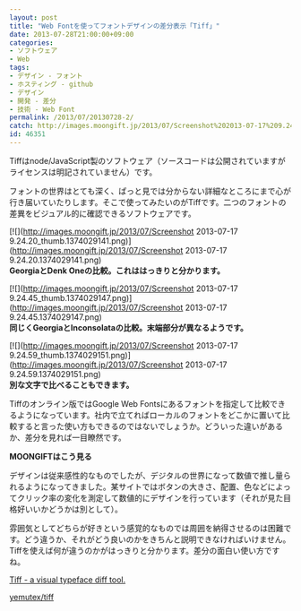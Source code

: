 ```yaml
---
layout: post
title: "Web Fontを使ってフォントデザインの差分表示「Tiff」"
date: 2013-07-28T21:00:00+09:00
categories:
- ソフトウェア
- Web
tags: 
- デザイン - フォント
- ホスティング - github
- デザイン
- 開発 - 差分
- 技術 - Web Font
permalink: /2013/07/20130728-2/
catch: http://images.moongift.jp/2013/07/Screenshot%202013-07-17%209.24.45_thumb.1374029147.png
id: 46351
---
```

Tiffはnode/JavaScript製のソフトウェア（ソースコードは公開されていますがライセンスは明記されていません）です。

  
  

フォントの世界はとても深く、ぱっと見では分からない詳細なところにまで心が行き届いていたりします。そこで使ってみたいのがTiffです。二つのフォントの差異をビジュアル的に確認できるソフトウェアです。

  

[![](http://images.moongift.jp/2013/07/Screenshot 2013-07-17 9.24.20_thumb.1374029141.png)](http://images.moongift.jp/2013/07/Screenshot 2013-07-17 9.24.20.1374029141.png)  
**GeorgiaとDenk Oneの比較。これははっきりと分かります。**

  

[![](http://images.moongift.jp/2013/07/Screenshot 2013-07-17 9.24.45_thumb.1374029147.png)](http://images.moongift.jp/2013/07/Screenshot 2013-07-17 9.24.45.1374029147.png)  
**同じくGeorgiaとInconsolataの比較。末端部分が異なるようです。**

  

[![](http://images.moongift.jp/2013/07/Screenshot 2013-07-17 9.24.59_thumb.1374029151.png)](http://images.moongift.jp/2013/07/Screenshot 2013-07-17 9.24.59.1374029151.png)  
**別な文字で比べることもできます。**

  

Tiffのオンライン版ではGoogle Web Fontsにあるフォントを指定して比較できるようになっています。社内で立てればローカルのフォントをどこかに置いて比較すると言った使い方もできるのではないでしょうか。どういった違いがあるか、差分を見れば一目瞭然です。

  
  
  

**MOONGIFTはこう見る**

  

デザインは従来感性的なものでしたが、デジタルの世界になって数値で推し量られるようになってきました。某サイトではボタンの大きさ、配置、色などによってクリック率の変化を測定して数値的にデザインを行っています（それが見た目格好いいかどうかは別として）。

  

雰囲気としてどちらが好きという感覚的なものでは周囲を納得させるのは困難です。どう違うか、それがどう良いのかをきちんと説明できなければいけません。Tiffを使えば何が違うのかがはっきりと分かります。差分の面白い使い方ですね。

  

[Tiff - a visual typeface diff tool.](http://tiff.herokuapp.com/)

  
  

[yemutex/tiff](https://github.com/yemutex/tiff)


